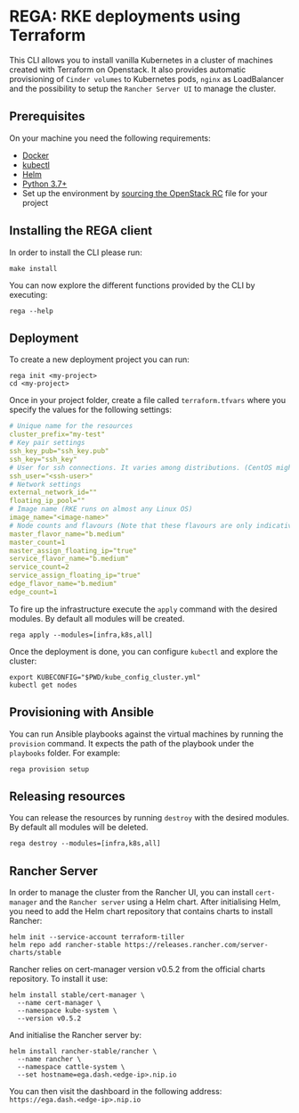 # REGA: RKE deployments using Terraform

This CLI allows you to install vanilla Kubernetes in a cluster of machines created with Terraform on Openstack. It also provides automatic provisioning of `Cinder volumes` to Kubernetes pods, `nginx` as LoadBalancer and the possibility to setup the `Rancher Server UI` to manage the cluster.

## Prerequisites
On your machine you need the following requirements:

- [Docker](https://www.docker.com/)
- [kubectl](https://kubernetes.io/docs/tasks/tools/install-kubectl/)
- [Helm](https://github.com/helm/helm/releases)
- [Python 3.7+](https://www.python.org/downloads/)
- Set up the environment by [sourcing the OpenStack RC](https://docs.openstack.org/zh_CN/user-guide/common/cli-set-environment-variables-using-openstack-rc.html) file for your project


## Installing the REGA client

In order to install the CLI please run:
```
make install
```
You can now explore the different functions provided by the CLI by executing:
```
rega --help
```

## Deployment

To create a new deployment project you can run:
```
rega init <my-project>
cd <my-project>
```
Once in your project folder, create a file called `terraform.tfvars` where you specify the values for the following settings:

```yml
# Unique name for the resources
cluster_prefix="my-test"
# Key pair settings
ssh_key_pub="ssh_key.pub"
ssh_key="ssh_key"
# User for ssh connections. It varies among distributions. (CentOS might work with cloud-user or centos)
ssh_user="<ssh-user>"
# Network settings
external_network_id=""
floating_ip_pool=""
# Image name (RKE runs on almost any Linux OS)
image_name="<image-name>"
# Node counts and flavours (Note that these flavours are only indicative)
master_flavor_name="b.medium"
master_count=1
master_assign_floating_ip="true"
service_flavor_name="b.medium"
service_count=2
service_assign_floating_ip="true"
edge_flavor_name="b.medium"
edge_count=1
```

To fire up the infrastructure execute the `apply` command with the desired modules. By default all modules will be created.
```
rega apply --modules=[infra,k8s,all]
```

Once the deployment is done, you can configure `kubectl` and explore the cluster:

```
export KUBECONFIG="$PWD/kube_config_cluster.yml"
kubectl get nodes
```


## Provisioning with Ansible

You can run Ansible playbooks against the virtual machines by running the `provision` command. It expects the path of the playbook under the `playbooks` folder. For example:

```
rega provision setup
```

## Releasing resources

You can release the resources by running `destroy` with the desired modules. By default all modules will be deleted.

```
rega destroy --modules=[infra,k8s,all]
```

## Rancher Server

In order to manage the cluster from the Rancher UI, you can install `cert-manager` and the `Rancher server` using a Helm chart. After initialising Helm, you need to add the Helm chart repository that contains charts to install Rancher:

```
helm init --service-account terraform-tiller
helm repo add rancher-stable https://releases.rancher.com/server-charts/stable
```

Rancher relies on cert-manager version v0.5.2 from the official charts repository. To install it use:
```
helm install stable/cert-manager \
  --name cert-manager \
  --namespace kube-system \
  --version v0.5.2
```
And initialise the Rancher server by:
```
helm install rancher-stable/rancher \
  --name rancher \
  --namespace cattle-system \
  --set hostname=ega.dash.<edge-ip>.nip.io
```

You can then visit the dashboard in the following address:
```https://ega.dash.<edge-ip>.nip.io```
